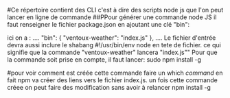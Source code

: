 #Ce répertoire contient des CLI c'est à dire des scripts node js que l'on peut lancer en ligne de commande
##PPour générer une commande node JS il faut renseigner le fichier package.json en ajoutant une clé "bin":

ici on a :
....
  "bin": {
    "ventoux-weather": "index.js"
  },
....
Le fichier d'entrée devra aussi inclure le shabang #!/usr/bin/env node en tete de fichier.
ce qui signifie que la commande "ventoux-weather" lancera "index.js""
Pour que la commande soit prise en compte, il faut lancer:
sudo npm install -g 

#pour voir comment est créée cette commande faire un which *command*
en fait npm va créer des liens vers le fichier index.js. un fois cette commande créee on peut faire des modification sans avoir  à relancer npm install -g
